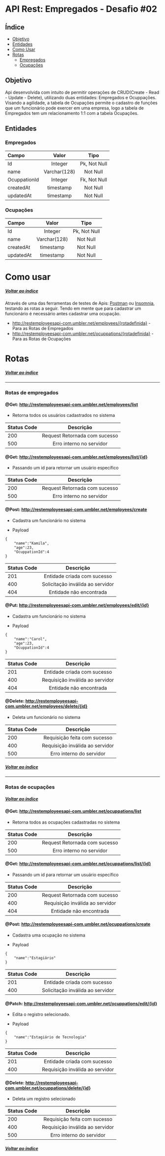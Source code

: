 # API Rest: Empregados - Desafio #02

## Índice

* [Objetivo](#objetivo)
* [Entidades](#entidades)
* [Como Usar](#como-usar)
* [Rotas](#rotas)
  * [Empregados](#rotas-empregados)
  * [Ocupações](#rotas-ocupações)




## Objetivo

Api desenvolvida com intuito de permitir operações de CRUD(Create - Read - Update - Delete), utilizando duas entidades: Empregados e Ocuppações.
Visando a agilidade, a tabela de Ocupações permite o cadastro de funções que um funcionário pode exercer em uma empresa, logo a tabela de Empregados tem um relacionamento 1:1 com a tabela Ocupações.


## Entidades

### Empregados 

Campo  | Valor | Tipo
 :------------- |  :-------------: | :-------------:
Id  | Integer  | Pk, Not Null
name | Varchar(128)  | Not Null
OcuppationId| Integer | Fk, Not Null
createdAt | timestamp | Not Null
updatedAt | timestamp | Not Null



### Ocupações 

Campo  | Valor | Tipo
 :------------- |  :-------------: | :-------------:
Id  | Integer  | Pk, Not Null
name | Varchar(128)  | Not Null
createdAt | timestamp | Not Null
updatedAt | timestamp | Not Null

# Como usar
##### [Voltar ao índice](#índice)
Através de uma das ferramentas de testes de Apis: [Postman](https://www.postman.com) ou [Insomnia](https://insomnia.rest), testando as rotas a seguir.
Tendo em mente que para cadastrar um funcionário é necessário antes cadastrar uma ocupação.

- http://restemployeesapi-com.umbler.net/employees/{rotadefinida} - Para as Rotas de Empregados
- http://restemployeesapi-com.umbler.net/ocuppations/{rotadefinida} - Para as Rotas de Ocupações 


# Rotas
##### [Voltar ao índice](#índice)
<hr>

### Rotas de empregados

#### @Get: http://restemployeesapi-com.umbler.net/employees/list


* Retorna todos os usuários cadastrados no sistema

Status Code | Descrição | 
 :------------- |  :-------------: |
200  | Request Retornada com sucesso  | 
500 | Erro interno no servidor  | 


#### @Get: http://restemployeesapi-com.umbler.net/employees/list/{id}

* Passando um id para retornar um usuário específico

Status Code | Descrição | 
 :------------- |  :-------------: |
200  | Request Retornada com sucesso  | 
500 | Erro interno no servidor  | 


#### @Post: http://restemployeesapi-com.umbler.net/employees/create

* Cadastra um funcionário no sistema

* Payload


```
{
    "name":"Kamila",
    "age":23,    
    "OcuppationId":4
}
```


Status Code | Descrição | 
 :------------- |  :-------------: |
201  | Entidade criada com sucesso  | 
400 | Solicitação inválida ao servidor  | 
404 | Entidade não encontrada |

#### @Put: http://restemployeesapi-com.umbler.net/employees/edit/{id}

* Cadastra um funcionário no sistema

* Payload


```
{
    "name":"Carol",
    "age":23,    
    "OcuppationId":4
}
```


Status Code | Descrição | 
 :------------- |  :-------------: |
201  | Entidade criada com sucesso  | 
400 | Requisição inválida ao servidor  | 
404 | Entidade não encontrada |

#### @Delete: http://restemployeesapi-com.umbler.net/employees/delete/{id}

* Deleta um funcionário no sistema

Status Code | Descrição | 
 :------------- |  :-------------: |
200  | Requisição feita com sucesso  | 
400 | Requisição inválida ao servidor  | 
500 | Erro interno do servidor |
##### [Voltar ao índice](#índice)
<hr>

### Rotas de ocupações
##### [Voltar ao índice](#índice)
#### @Get: http://restemployeesapi-com.umbler.net/ocuppations/list


* Retorna todos as ocupações cadastradas no sistema

Status Code | Descrição | 
 :------------- |  :-------------: |
200  | Request Retornada com sucesso  | 
500 | Erro interno no servidor  | 


#### @Get: http://restemployeesapi-com.umbler.net/ocuppations/list/{id}

* Passando um id para retornar um usuário específico

Status Code | Descrição | 
 :------------- |  :-------------: |
200  | Request Retornada com sucesso  | 
400 | Requisição inválida ao servidor  |
404 | Entidade não encontrada  | 


#### @Post: http://restemployeesapi-com.umbler.net/ocuppations/create

* Cadastra uma ocupação no sistema

* Payload


```
{
    "name":"Estagiário"
}
```

Status Code | Descrição | 
 :------------- |  :-------------: |
201  | Entidade criada com sucesso  | 
400 | Solicitação inválida ao servidor | 


#### @Patch: http://restemployeesapi-com.umbler.net/ocuppations/edit/{id}

* Edita o registro selecionado.

* Payload


```
{
    "name":"Estagiário de Tecnologia"
}
```


Status Code | Descrição | 
 :------------- |  :-------------: |
201  | Entidade criada com sucesso  | 
400 | Requisição inválida ao servidor  | 


#### @Delete: http://restemployeesapi-com.umbler.net/ocuppations/delete/{id}

* Deleta um registro selecionado

Status Code | Descrição | 
 :------------- |  :-------------: |
200  | Requisição feita com sucesso  | 
400 | Requisição inválida ao servidor  | 
500 | Erro interno do servidor |
##### [Voltar ao índice](#índice)

